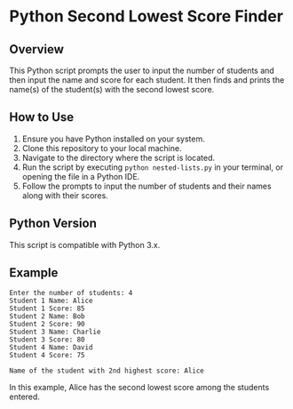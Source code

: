 # Python Second Lowest Score Finder

## Overview
This Python script prompts the user to input the number of students and then input the name and score for each student. It then finds and prints the name(s) of the student(s) with the second lowest score.

## How to Use
1. Ensure you have Python installed on your system.
2. Clone this repository to your local machine.
3. Navigate to the directory where the script is located.
4. Run the script by executing `python nested-lists.py` in your terminal, or opening the file in a Python IDE.
5. Follow the prompts to input the number of students and their names along with their scores.

## Python Version
This script is compatible with Python 3.x.

## Example
```
Enter the number of students: 4
Student 1 Name: Alice
Student 1 Score: 85
Student 2 Name: Bob
Student 2 Score: 90
Student 3 Name: Charlie
Student 3 Score: 80
Student 4 Name: David
Student 4 Score: 75

Name of the student with 2nd highest score: Alice
```

In this example, Alice has the second lowest score among the students entered.
